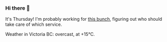 ### Hi there :wave:

It's Thursday! I'm probably working for [this bunch](https://github.com/kohofinancial), figuring out who should take care of which service.

Weather in Victoria BC: overcast, at +15°C.
